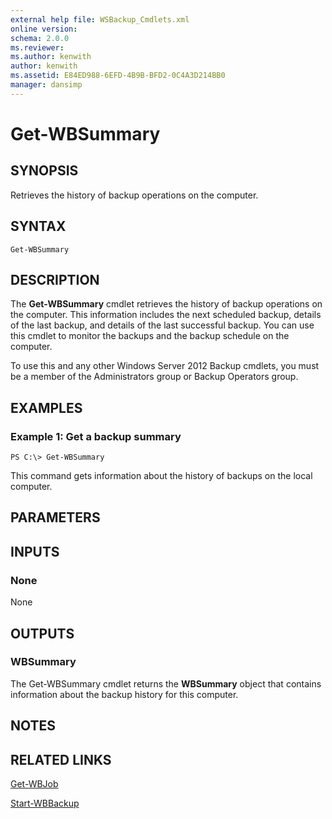 ```yaml
---
external help file: WSBackup_Cmdlets.xml
online version: 
schema: 2.0.0
ms.reviewer:
ms.author: kenwith
author: kenwith
ms.assetid: E84ED988-6EFD-4B9B-BFD2-0C4A3D214BB0
manager: dansimp
---
```


# Get-WBSummary

## SYNOPSIS
Retrieves the history of backup operations on the computer.

## SYNTAX

```
Get-WBSummary
```

## DESCRIPTION
The **Get-WBSummary** cmdlet retrieves the history of backup operations on the computer.
This information includes the next scheduled backup, details of the last backup, and details of the last successful backup.
You can use this cmdlet to monitor the backups and the backup schedule on the computer.

To use this and any other Windows Server 2012 Backup cmdlets, you must be a member of the Administrators group or Backup Operators group.

## EXAMPLES

### Example 1: Get a backup summary
```
PS C:\> Get-WBSummary
```

This command gets information about the history of backups on the local computer.

## PARAMETERS

## INPUTS

### None
None

## OUTPUTS

### WBSummary
The Get-WBSummary cmdlet returns the **WBSummary** object that contains information about the backup history for this computer.

## NOTES

## RELATED LINKS

[Get-WBJob](./Get-WBJob.md)

[Start-WBBackup](./Start-WBBackup.md)
